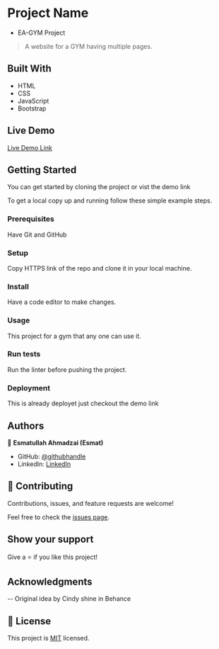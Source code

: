 
# Project Name
- EA-GYM Project

> A website for a GYM having multiple pages.


## Built With

- HTML
- CSS
- JavaScript
- Bootstrap

## Live Demo

[Live Demo Link](https://eaesmat.github.io/capstone-01/)


## Getting Started

You can get started by cloning the project or vist the demo link

To get a local copy up and running follow these simple example steps.

### Prerequisites
Have Git and GitHub
### Setup
Copy HTTPS link of the repo and clone it in your local machine.
### Install
Have a code editor to make changes.
### Usage
This project for a gym that any one can use it.
### Run tests
Run the linter before pushing the project.
### Deployment
This is already deployet just checkout the demo link


## Authors

👤 **Esmatullah Ahmadzai (Esmat)**

- GitHub: [@githubhandle](https://github.com/eaesmat)
- LinkedIn: [LinkedIn](https://www.linkedin.com/in/esmatullah-ahmadzai-56bb9423b/)


## 🤝 Contributing

Contributions, issues, and feature requests are welcome!

Feel free to check the [issues page](https://eaesmat.github.io/capstone-01/).

## Show your support

Give a ⭐️ if you like this project!

## Acknowledgments

-- Original idea by Cindy shine in Behance
## 📝 License

This project is [MIT](./MIT.md) licensed.
